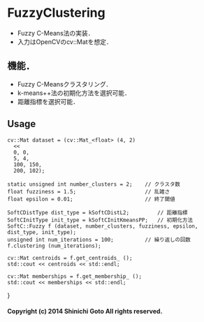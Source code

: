# FuzzyClustering

- Fuzzy C-Means法の実装．
- 入力はOpenCVのcv::Matを想定．

## 機能．

- Fuzzy C-Meansクラスタリング．
- k-means++法の初期化方法を選択可能．
- 距離指標を選択可能．

## Usage

    cv::Mat dataset = (cv::Mat_<float> (4, 2)
      << 
      0, 0,
      5, 4,
      100, 150,
      200, 102);

    static unsigned int number_clusters = 2;    // クラスタ数
    float fuzziness = 1.5;                      // 乱雑さ
    float epsilon = 0.01;                       // 終了閾値
 
    SoftCDistType dist_type = kSoftCDistL2;         // 距離指標
    SoftCInitType init_type = kSoftCInitKmeansPP;   // 初期化方法
    SoftC::Fuzzy f (dataset, number_clusters, fuzziness, epsilon, dist_type, init_type);
    unsigned int num_iterations = 100;          // 繰り返しの回数
    f.clustering (num_iterations);

    cv::Mat centroids = f.get_centroids_ ();
    std::cout << centroids << std::endl;

    cv::Mat memberships = f.get_membership_ ();
    std::cout << memberships << std::endl;
}
#### Copyright (c) 2014 Shinichi Goto All rights reserved.
